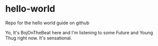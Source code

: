 # hello-world
Repo for the hello world guide on github

Yo, It's BojOnTheBeat here and I'm listening to some Future and Young Thug right now. It's sensational.
